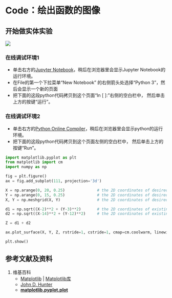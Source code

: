 # Code：绘出函数的图像

## 开始做实体实验

![](/images/使用最优化算法优化布局/使用目标函数求最小距离/到两个点的距离之和最短的点坐标/计算出特定点到两个已知点距离之和/1a1.png)

### 在线调试环境1

- 单击右方的[Jupyter Notebook](https://mybinder.org/v2/gh/ipython/ipython-in-depth/master?filepath=binder/Index.ipynb)，稍后在浏览器里会显示Jupyter Notebook的运行环境。
- 在File的第一个下拉菜单“New Notebook” 的右侧箭头处选择“Python 3”，然后会显示一个新的页面
- 把下面的这段python代码拷贝到这个页面“In [ ]:”右侧的空白栏中， 然后单击上方的按键“运行”。

### 在线调试环境2
- 单击右方的[Python Online Compiler](https://trinket.io/python3/a5bd54189b)，稍后在浏览器里会显示python的运行环境。
- 把下面的这段python代码拷贝到这个页面左侧的空白栏中， 然后单击上方的按键“Run”。


```python
import matplotlib.pyplot as plt
from matplotlib import cm
import numpy as np

fig = plt.figure()
ax = fig.add_subplot(111, projection='3d')

X = np.arange(0, 20, 0.25)				# the 2D coordinates of desired point C: x
Y = np.arange(0, 15, 0.25)				# the 2D coordinates of desired point C: y
X, Y = np.meshgrid(X, Y)				# the 2D coordinates of desired point C: [x,y]

d1 = np.sqrt((X-2)**2 + (Y-3)**2)		# the 2D coordinates of existing point A: [2,3]
d2 = np.sqrt((X-14)**2 + (Y-12)**2)		# the 2D coordinates of existing point B: [14,12]

Z = d1 + d2

ax.plot_surface(X, Y, Z, rstride=1, cstride=1, cmap=cm.coolwarm, linewidth=0, antialiased=False)

plt.show()
```

## 参考文献及资料

1. 维基百科
	- [Matplotlib](https://en.wikipedia.org/wiki/Matplotlib) | [Matplotlib库](https://en.wikipedia.org/wiki/Matplotlib)
	- [John D. Hunter](https://en.wikipedia.org/wiki/John_D._Hunter#Matplotlib)
	- [**matplotlib.pyplot.plot**](https://matplotlib.org/stable/api/_as_gen/matplotlib.pyplot.plot.html)

